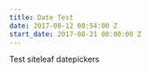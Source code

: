 ```yaml
---
title: Date Test
date: 2017-08-12 00:54:00 Z
start_date: 2017-08-21 00:00:00 Z
---
```


Test siteleaf datepickers